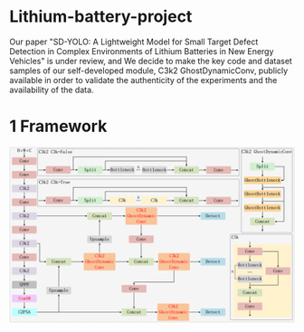 # Lithium-battery-project
Our paper "SD-YOLO: A Lightweight Model for Small Target Defect Detection in Complex Environments of Lithium Batteries in New Energy Vehicles" is under review, and We decide to make the key code and dataset samples of our self-developed module, C3k2 GhostDynamicConv, publicly available in order to validate the authenticity of the experiments and the availability of the data.

# 1 Framework
![](https://github.com/luckycloud12138/Lithium-battery-project/blob/main/images/framework.png?raw=true)
